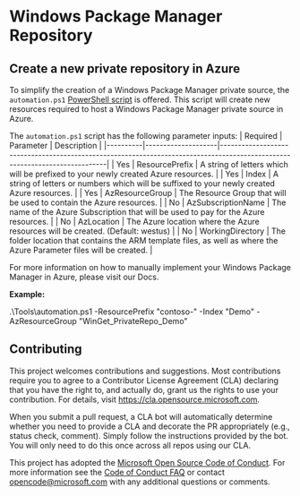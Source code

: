 # Windows Package Manager Repository

## Create a new private repository in Azure
To simplify the creation of a Windows Package Manager private source, the `automation.ps1` [PowerShell script](Tools/Automation.ps1) is offered. This script will create new resources required to host a Windows Package Manager private source in Azure.

The `automation.ps1` script has the following parameter inputs:
| Required | Parameter          | Description                                                                                                                |
|----------|--------------------|----------------------------------------------------------------------------------------------------------------------------|
| Yes      | ResourcePrefix     | A string of letters which will be prefixed to your newly created Azure resources.                                          |
| Yes      | Index              | A string of letters or numbers which will be suffixed to your newly created Azure resources.                                |
| Yes      | AzResourceGroup    | The Resource Group that will be used to contain the Azure resources.                                                       |
| No       | AzSubscriptionName | The name of the Azure Subscription that will be used to pay for the Azure resources.                                       |
| No       | AzLocation         | The Azure location where the Azure resources will be created. (Default: westus)                                            |
| No       | WorkingDirectory   | The folder location that contains the ARM template files, as well as where the Azure Parameter files will be created. |

For more information on how to manually implement your Windows Package Manager in Azure, please visit our Docs.

**Example:**

.\Tools\automation.ps1 -ResourcePrefix "contoso-" -Index "Demo" -AzResourceGroup "WinGet_PrivateRepo_Demo"


## Contributing

This project welcomes contributions and suggestions.  Most contributions require you to agree to a
Contributor License Agreement (CLA) declaring that you have the right to, and actually do, grant us
the rights to use your contribution. For details, visit https://cla.opensource.microsoft.com.

When you submit a pull request, a CLA bot will automatically determine whether you need to provide
a CLA and decorate the PR appropriately (e.g., status check, comment). Simply follow the instructions
provided by the bot. You will only need to do this once across all repos using our CLA.

This project has adopted the [Microsoft Open Source Code of Conduct](https://opensource.microsoft.com/codeofconduct/).
For more information see the [Code of Conduct FAQ](https://opensource.microsoft.com/codeofconduct/faq/) or
contact [opencode@microsoft.com](mailto:opencode@microsoft.com) with any additional questions or comments.
